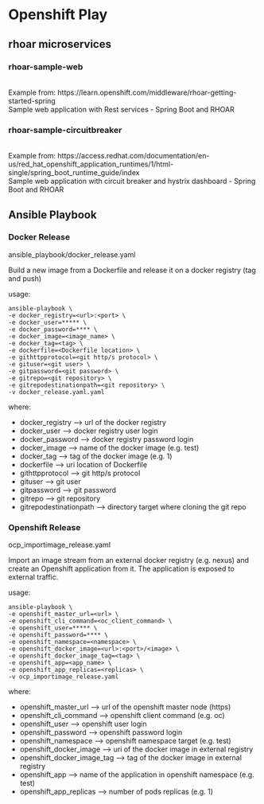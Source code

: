 # Openshift Play

## rhoar microservices

### rhoar-sample-web
 <br>
 Example from: https://learn.openshift.com/middleware/rhoar-getting-started-spring
 <br>
 Sample web application with Rest services - Spring Boot and RHOAR

### rhoar-sample-circuitbreaker
 <br>
 Example from: https://access.redhat.com/documentation/en-us/red_hat_openshift_application_runtimes/1/html-single/spring_boot_runtime_guide/index
 <br>
 Sample web application with circuit breaker and hystrix dashboard - Spring Boot and RHOAR

## Ansible Playbook


### Docker Release

ansible_playbook/docker_release.yaml

Build a new image from a Dockerfile and release it on a docker registry (tag and push)

usage:

```
ansible-playbook \
-e docker_registry=<url>:<port> \
-e docker_user=***** \
-e docker_password=**** \
-e docker_image=<image_name> \
-e docker_tag=<tag> \
-e dockerfile=<Dockerfile location> \
-e githttpprotocol=<git http/s protocol> \
-e gituser=<git user> \
-e gitpassword=<git password> \
-e gitrepo=<git repository> \
-e gitrepodestinationpath=<git repository> \
-v docker_release.yaml.yaml
```

where:<br>
  * docker_registry --> url of the docker registry
  * docker_user --> docker registry user login
  * docker_password --> docker registry password login
  * docker_image --> name of the docker image (e.g. test)
  * docker_tag --> tag of the docker image (e.g. 1)
  * dockerfile --> uri location of Dockerfile
  * githttpprotocol --> git http/s protocol
  * gituser --> git user
  * gitpassword --> git password
  * gitrepo --> git repository
  * gitrepodestinationpath --> directory target where cloning the git repo


### Openshift Release

ocp_importimage_release.yaml

Import an image stream from an external docker registry (e.g. nexus) and create an Openshift application from it.
The application is exposed to external traffic.

usage:

```
ansible-playbook \
-e openshift_master_url=<url> \
-e openshift_cli_command=<oc_client_command> \
-e openshift_user=***** \
-e openshift_password=**** \
-e openshift_namespace=<namespace> \
-e openshift_docker_image=<url>:<port>/<image> \
-e openshift_docker_image_tag=<tag> \
-e openshift_app=<app_name> \
-e openshift_app_replicas=<replicas> \
-v ocp_importimage_release.yaml
```

where:<br>
  * openshift_master_url --> url of the openshift master node (https)
  * openshift_cli_command --> openshift client command (e.g. oc)
  * openshift_user --> openshift user login
  * openshift_password --> openshift password login
  * openshift_namespace --> openshift namespace target (e.g. test)
  * openshift_docker_image --> uri of the docker image in external registry
  * openshift_docker_image_tag --> tag of the docker image in external registry
  * openshift_app --> name of the application in openshift namespace (e.g. test)
  * openshift_app_replicas --> number of pods replicas (e.g. 1)
